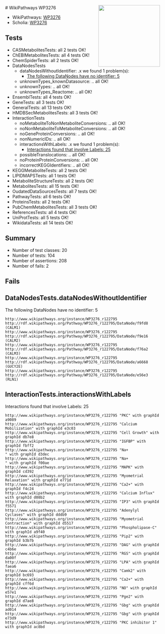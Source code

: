 <img style="float: right; width: 200px" src="https://upload.wikimedia.org/wikipedia/commons/thumb/8/83/Wplogo_with_text_500.png/640px-Wplogo_with_text_500.png" />
# WikiPathways WP3276

* WikiPathways: [WP3276](https://new.wikipathways.org/pathways/WP3276)
* Scholia: [WP3276](https://scholia.toolforge.org/wikipathways/WP3276)
## Tests
* CASMetabolitesTests: all 2 tests OK!
* ChEBIMetabolitesTests: all 4 tests OK!
* ChemSpiderTests: all 2 tests OK!
* DataNodesTests
    * dataNodesWithoutIdentifier: .x we found 1 problem(s):
        * [The following DataNodes have no identifier: 5](#d2d32fa4)
    * unknownTypes_knownDatasource: .. all OK!
    * unknownTypes: .. all OK!
    * unknownTypes_Reactome: .. all OK!
* EnsemblTests: all 4 tests OK!
* GeneTests: all 3 tests OK!
* GeneralTests: all 13 tests OK!
* HMDBSecMetabolitesTests: all 3 tests OK!
* InteractionTests
    * noMetaboliteToNonMetaboliteConversions: .. all OK!
    * noNonMetaboliteToMetaboliteConversions: .. all OK!
    * noGeneProteinConversions: .. all OK!
    * nonNumericIDs: .. all OK!
    * interactionsWithLabels: .x we found 1 problem(s):
        * [Interactions found that involve Labels: 25](#fe97a8dc)
    * possibleTranslocations: .. all OK!
    * noProteinProteinConversions: .. all OK!
    * incorrectKEGGIdentifiers: .. all OK!
* KEGGMetaboliteTests: all 2 tests OK!
* LIPIDMAPSTests: all 1 tests OK!
* MetaboliteStructureTests: all 2 tests OK!
* MetabolitesTests: all 15 tests OK!
* OudatedDataSourcesTests: all 7 tests OK!
* PathwayTests: all 6 tests OK!
* ProteinsTests: all 2 tests OK!
* PubChemMetabolitesTests: all 3 tests OK!
* ReferencesTests: all 4 tests OK!
* UniProtTests: all 5 tests OK!
* WikidataTests: all 14 tests OK!


## Summary

* Number of test classes: 20
* Number of tests: 104
* Number of assertions: 208
* Number of fails: 2

## Fails

<a name="d2d32fa4" />

## DataNodesTests.dataNodesWithoutIdentifier

The following DataNodes have no identifier: 5
```
http://www.wikipathways.org/instance/WP3276_r122795 http://rdf.wikipathways.org/Pathway/WP3276_r122795/DataNode/f9fd8 (CALM1)
http://www.wikipathways.org/instance/WP3276_r122795 http://rdf.wikipathways.org/Pathway/WP3276_r122795/DataNode/f9e16 (CALM2)
http://www.wikipathways.org/instance/WP3276_r122795 http://rdf.wikipathways.org/Pathway/WP3276_r122795/DataNode/f76a2 (CALM3)
http://www.wikipathways.org/instance/WP3276_r122795 http://rdf.wikipathways.org/Pathway/WP3276_r122795/DataNode/a6668 (GUCY2E)
http://www.wikipathways.org/instance/WP3276_r122795 http://rdf.wikipathways.org/Pathway/WP3276_r122795/DataNode/e56e3 (RLN1)
```

<a name="fe97a8dc" />

## InteractionTests.interactionsWithLabels

Interactions found that involve Labels: 25
```
http://www.wikipathways.org/instance/WP3276_r122795 "PKC" with graphId a9089
http://www.wikipathways.org/instance/WP3276_r122795 "Calcium Mobilization" with graphId e3c03
http://www.wikipathways.org/instance/WP3276_r122795 "Cell Growth" with graphId db7e8
http://www.wikipathways.org/instance/WP3276_r122795 "IGFBP" with graphId fbff2
http://www.wikipathways.org/instance/WP3276_r122795 "Na+
" with graphId d3dec
http://www.wikipathways.org/instance/WP3276_r122795 "Na+
" with graphId f00ae
http://www.wikipathways.org/instance/WP3276_r122795 "MAPK" with graphId cd392
http://www.wikipathways.org/instance/WP3276_r122795 "Myometrial Relaxation" with graphId e771d
http://www.wikipathways.org/instance/WP3276_r122795 "Ca2+" with graphId f4c24
http://www.wikipathways.org/instance/WP3276_r122795 "Calcium Influx" with graphId d08b2
http://www.wikipathways.org/instance/WP3276_r122795 "IP3" with graphId f5571
http://www.wikipathways.org/instance/WP3276_r122795 "Adenylyl Cyclases" with graphId dddb9
http://www.wikipathways.org/instance/WP3276_r122795 "Myometrial Contraction" with graphId d5517
http://www.wikipathways.org/instance/WP3276_r122795 "Phospholipase-C" with graphId a9f40
http://www.wikipathways.org/instance/WP3276_r122795 "Pip2" with graphId b3b7b
http://www.wikipathways.org/instance/WP3276_r122795 "DAG" with graphId c4b6e
http://www.wikipathways.org/instance/WP3276_r122795 "RGS" with graphId da00f
http://www.wikipathways.org/instance/WP3276_r122795 "LPA" with graphId faea6
http://www.wikipathways.org/instance/WP3276_r122795 "Camk2" with graphId bc693
http://www.wikipathways.org/instance/WP3276_r122795 "Ca2+" with graphId cff6d
http://www.wikipathways.org/instance/WP3276_r122795 "NO" with graphId e57e1
http://www.wikipathways.org/instance/WP3276_r122795 "Pge2" with graphId d7ae8
http://www.wikipathways.org/instance/WP3276_r122795 "Gbg" with graphId ad014
http://www.wikipathways.org/instance/WP3276_r122795 "Gbg" with graphId e73d9
http://www.wikipathways.org/instance/WP3276_r122795 "PKC inhibitor 1" with graphId ac8bd
```

